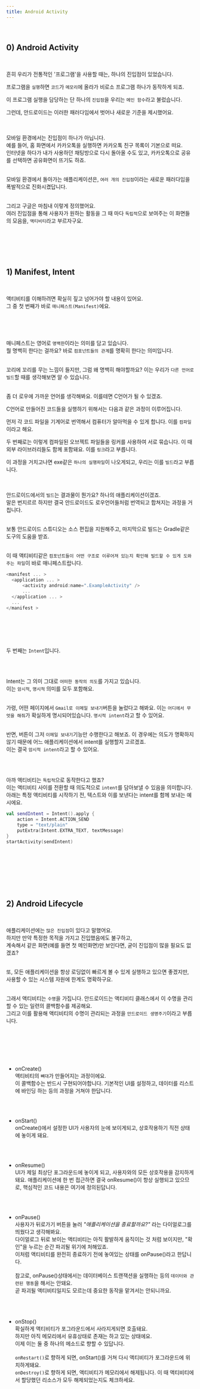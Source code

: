 ```yaml
---
title: Android Activity
---
```


<br>

## 0) Android Activity
<br>


흔히 우리가 전통적인 '프로그램'을 사용할 때는, 하나의 진입점이 있었습니다.<br>

프로그램을 `실행`하면 `코드`가 `메모리`에 올라가 비로소 프로그램 하나가 동작하게 되죠.<br>

이 프로그램 실행을 담당하는 단 하나의 `진입점`을 우리는 `메인 함수`라고 불렀습니다.<br>


그런데, 안드로이드는 이러한 패러다임에서 벗어나 새로운 기준을 제시했어요.<br><br><br>


모바일 환경에서는 진입점이 하나가 아닙니다.<br>
예를 들어, 홈 화면에서 카카오톡을 실행하면 카카오톡 친구 목록이 기본으로 떠요.<br>
인터넷을 하다가 내가 사용하던 채팅방으로 다시 돌아올 수도 있고, 카카오톡으로 공유를 선택하면 공유화면이 뜨기도 하죠.<br><br>

모바일 환경에서 돌아가는 애플리케이션은, `여러 개의 진입점`이라는 새로운 패러다임을 폭발적으로 진화시켰답니다.<br><br>

그리고 구글은 마침내 이렇게 정의했어요.<br>
여러 진입점을 통해 사용자가 원하는 활동을 그 때 마다 `독립적`으로 보여주는 이 화면들의 모음을, `액티비티`라고 부르자구요.
<br><br><br><br><br><br>





## 1) Manifest, Intent
<br>

액티비티를 이해하려면 확실히 짚고 넘어가야 할 내용이 있어요.<br>
그 중 첫 번째가 바로 `매니페스트(Manifest)`에요.<br><br>


<center><img src="https://i.ibb.co/1q7zhk4/2024-10-28-9-37-00.png" alt=""></center>
<br><br>

매니페스트는 영어로 `명백한`이라는 의미를 담고 있습니다.<br>
뭘 명백히 한다는 걸까요? 바로 `컴포넌트들의 관계`를 명확히 한다는 의미입니다.<br><br>

꼬리에 꼬리를 무는 느낌이 들지만, 그럼 왜 명백히 해야할까요? 이는 우리가 `다른 언어로 빌드`할 때를 생각해보면 알 수 있습니다.<br><br>


좀 더 로우에 가까운 언어를 생각해봐요. 이를테면 C언어가 될 수 있겠죠.<br>

C언어로 만들어진 코드들을 실행하기 위해서는 다음과 같은 과정이 이루어집니다.

먼저 각 코드 파일을 기계어로 번역해서 컴퓨터가 알아먹을 수 있게 합니다. 이를 `컴파일`이라고 해요.<br>

두 번째로는 이렇게 컴파일된 오브젝트 파일들을 링커를 사용하여 서로 묶습니다. 이 때 외부 라이브러리들도 함께 포함돼요. 이를 `링크`라고 부릅니다.<br>

이 과정을 거치고나면 exe같은 `하나의 실행파일`이 나오게되고, 우리는 이를 `빌드`라고 부릅니다.<br><br><br>


안드로이드에서의 `빌드`는 결과물이 뭔가요? 하나의 애플리케이션이겠죠.<br>
말은 번지르르 하지만 결국 안드로이드도 로우언어들처럼 번역되고 합쳐지는 과정을 거칩니다.<br><br>

보통 안드로이드 스튜디오는 소스 편집을 지원해주고, 마지막으로 빌드는 Gradle같은 도구의 도움을 받죠.<br><br>

이 때 액티비티같은 `컴포넌트들이 어떤 구조로 이루어져 있는지 확인해 빌드할 수 있게 도와주는 파일`이 바로 매니페스트랍니다.<br>

```kotlin
<manifest ... >
  <application ... >
      <activity android:name=".ExampleActivity" />
      ...
  </application ... >
  ...
</manifest >
```
<br><br><br><br>

두 번째는 `Intent`입니다.<br>

<center><img src="https://i.ibb.co/rxZzMgB/2024-10-28-10-01-30.png" alt=""></center>
<br><br>

Intent는 그 의미 그대로 `어떠한 동작의 의도`를 가지고 있습니다.<br>
이는 `암시적`, `명시적` 의미를 모두 포함해요.<br><br>

가령, 어떤 페이지에서 `Gmail로 이메일 보내기`버튼을 눌렀다고 해봐요. 이는 `어디에서 무엇을 해줘`가 확실하게 명시되어있습니다. `명시적 intent`라고 할 수 있어요.<br><br>

반면, 버튼이 그저 `이메일 보내기`기능만 수행한다고 해보죠. 이 경우에는 의도가 명확하지 않기 때문에 어느 애플리케이션에서 intent를 실행할지 고르겠죠.<br>
이는 결국 `암시적 intent`라고 할 수 있어요.

<br><br>

아까 액티비티는 `독립적`으로 동작한다고 했죠?<br>
이는 액티비티 사이를 전환할 때 의도적으로 `intent`를 담아보낼 수 있음을 의미합니다.<br>
아래는 특정 액티비티를 시작하기 전, 텍스트와 이를 보낸다는 intent를 함께 보내는 예시에요.


```kotlin
val sendIntent = Intent().apply {
    action = Intent.ACTION_SEND
    type = "text/plain"
    putExtra(Intent.EXTRA_TEXT, textMessage)
}
startActivity(sendIntent)
```

<br><br><br><br><br><br>





## 2) Android Lifecycle
<br>

애플리케이션에는 `많은 진입점`이 있다고 말했어요.<br>
하지만 만약 특정한 목적을 가지고 진입했음에도 불구하고,<br>계속해서 같은 화면(예를 들면 첫 메인화면)만 보인다면, 굳이 진입점이 많을 필요도 없겠죠?<br><br>

또, 모든 애플리케이션을 항상 로딩없이 빠르게 볼 수 있게 실행하고 있으면 좋겠지만, 사용할 수 있는 시스템 자원에 한계도 명확하구요.<br><br>

그래서 액티비티는 `수명`을 가집니다. 안드로이드는 액티비티 클래스에서 이 수명을 관리할 수 있는 일련의 콜백함수를 제공해요. <br>
그리고 이를 활용해 액티비티의 수명이 관리되는 과정을 `안드로이드 생명주기`이라고 부릅니다.<br><br><br>


<center><img src="https://i.ibb.co/2js63H7/activity-lifecycle.png" alt=""></center>

<br><br>
- onCreate() <br>
액티비티의 `뼈대`가 만들어지는 과정이에요.<br>
이 콜백함수는 반드시 구현되어야합니다. 기본적인 UI를 설정하고, 데이터를 리스트에 바인딩 하는 등의 과정을 거쳐야 한답니다.


<br><br>
- onStart() <br>
onCreate()에서 설정한 UI가 사용자의 눈에 보이게되고, 상호작용하기 직전 상태에 놓이게 돼요.


<br><br>
- onResume() <br>
UI가 제일 최상단 포그라운드에 놓이게 되고, 사용자와의 모든 상호작용을 감지하게 돼요.
애플리케이션에 한 번 접근하면 결국 onResume()이 항상 실행되고 있으므로, 핵심적인 코드 내용은 여기에 정의된답니다.


<br><br>
- onPause() <br>
사용자가 뒤로가기 버튼을 눌러 *"애플리케이션을 종료할까요?"* 라는 다이얼로그를 띄웠다고 생각해봐요. <br>
다이얼로그 뒤로 보이는 액티비티는 아직 활발하게 움직이는 것 처럼 보이지만, "확인"을 누르는 순간 파괴될 위기에 처해있죠.<br>
이처럼 액티비티를 완전히 종료하기 전에 놓여있는 상태를 onPause()라고 한답니다.<br><br>
참고로, onPause()상태에서는 데이터베이스 트랜잭션을 실행하는 등의 `데이터와 관련된 행동`을 해서는 안돼요.<br>
곧 파괴될 액티비티일지도 모르는데 중요한 동작을 맡겨서는 안되니까요.<br><br><br><br>



- onStop()<br>
  확실하게 액티비티가 포그라운드에서 사라지게되면 호출돼요.<br>
  하지만 아직 메모리에서 유휴상태로 존재는 하고 있는 상태에요.<br>
  이제 이는 둘 중 하나의 메소드로 향할 수 있답니다.<br><br>
 `onRestart()`로 향하게 되면, onStart()를 거쳐 다시 액티비티가 포그라운드에 위치하게돼요.<br>
 `onDestroy()`로 향하게 되면, 액티비티가 메모리에서 해제됩니다. 이 때 액티비티에서 할당했던 리소스가 모두 해제되었는지도 체크하세요.
